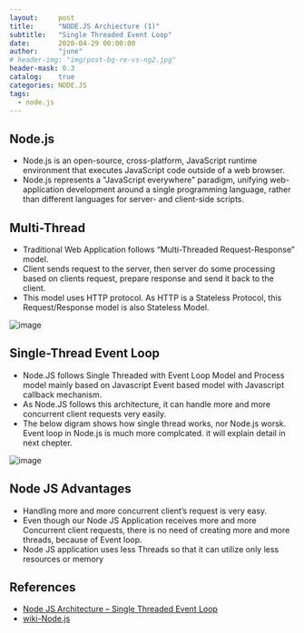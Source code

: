 ```yaml
---
layout:     post
title:      "NODE.JS Archiecture (1)"
subtitle:   "Single Threaded Event Loop"
date:       2020-04-29 00:00:00
author:     "june"
# header-img: "img/post-bg-re-vs-ng2.jpg"
header-mask: 0.3
catalog:    true
categories: NODE.JS
tags:
  - node.js
---
```


## Node.js
- Node.js is an open-source, cross-platform, JavaScript runtime environment that executes JavaScript code outside of a web browser. 
- Node.js represents a "JavaScript everywhere" paradigm, unifying web-application development around a single programming language, rather than different languages for server- and client-side scripts.


## Multi-Thread
- Traditional Web Application follows “Multi-Threaded Request-Response” model.
- Client sends request to the server, then server do some processing based on clients request, prepare response and send it back to the client.
- This model uses HTTP protocol. As HTTP is a Stateless Protocol, this Request/Response model is also Stateless Model.

![image](https://user-images.githubusercontent.com/5827617/80474890-040e7980-8983-11ea-8aba-6803dd746b79.png)

## Single-Thread Event Loop
- Node.JS follows Single Threaded with Event Loop Model and Process model mainly based on Javascript Event based model with Javascript callback mechanism.
- As Node.JS follows this architecture, it can handle more and more concurrent 
client requests very easily.
- The below digram shows how single thread works, nor Node.js worsk. Event loop in Node.js is much more complcated. it will explain detail in next chepter.

![image](https://user-images.githubusercontent.com/5827617/80474912-0ec90e80-8983-11ea-9baf-090d2bf7a36c.png)


## Node JS Advantages
- Handling more and more concurrent client’s request is very easy.
- Even though our Node JS Application receives more and more Concurrent client requests, there is no need of creating more and more threads, because of Event loop.
- Node JS application uses less Threads so that it can utilize only less resources or memory

## References
- [Node JS Architecture – Single Threaded Event Loop](https://www.journaldev.com/7462/node-js-architecture-single-threaded-event-loop)
- [wiki-Node.js](https://en.wikipedia.org/wiki/Node.js)